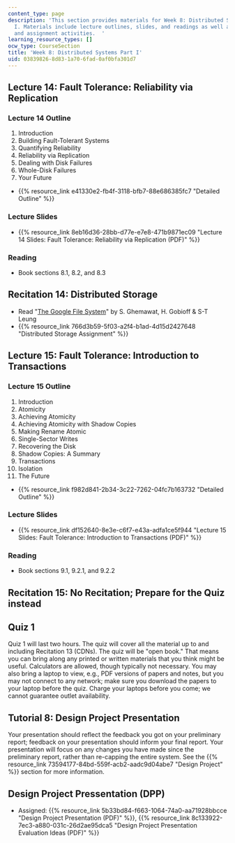 ```yaml
---
content_type: page
description: 'This section provides materials for Week 8: Distributed Systems Part
  I. Materials include lecture outlines, slides, and readings as well as recitation
  and assignment activities.  '
learning_resource_types: []
ocw_type: CourseSection
title: 'Week 8: Distributed Systems Part I'
uid: 03839826-8d83-1a70-6fad-0af0bfa301d7
---
```


Lecture 14: Fault Tolerance: Reliability via Replication
--------------------------------------------------------

### Lecture 14 Outline

1.  Introduction
2.  Building Fault-Tolerant Systems
3.  Quantifying Reliability
4.  Reliability via Replication
5.  Dealing with Disk Failures
6.  Whole-Disk Failures
7.  Your Future

*   {{% resource_link e41330e2-fb4f-3118-bfb7-88e686385fc7 "Detailed Outline" %}}

### Lecture Slides

*   {{% resource_link 8eb16d36-28bb-d77e-e7e8-471b9871ec09 "Lecture 14 Slides: Fault Tolerance: Reliability via Replication (PDF)" %}}

### Reading

*   Book sections 8.1, 8.2, and 8.3

Recitation 14: Distributed Storage
----------------------------------

*   Read "[The Google File System](https://ai.google/research/pubs/pub51)" by S. Ghemawat, H. Gobioff & S-T Leung
*   {{% resource_link 766d3b59-5f03-a2f4-b1ad-4d15d2427648 "Distributed Storage Assignment" %}}

Lecture 15: Fault Tolerance: Introduction to Transactions
---------------------------------------------------------

### Lecture 15 Outline

1.  Introduction
2.  Atomicity
3.  Achieving Atomicity
4.  Achieving Atomicity with Shadow Copies
5.  Making Rename Atomic
6.  Single-Sector Writes
7.  Recovering the Disk
8.  Shadow Copies: A Summary
9.  Transactions
10.  Isolation
11.  The Future

*   {{% resource_link f982d841-2b34-3c22-7262-04fc7b163732 "Detailed Outline" %}}

### Lecture Slides

*   {{% resource_link df152640-8e3e-c6f7-e43a-adfa1ce5f944 "Lecture 15 Slides: Fault Tolerance: Introduction to Transactions (PDF)" %}}

### Reading

*   Book sections 9.1, 9.2.1, and 9.2.2

Recitation 15: No Recitation; Prepare for the Quiz instead
----------------------------------------------------------

Quiz 1
------

Quiz 1 will last two hours. The quiz will cover all the material up to and including Recitation 13 (CDNs). The quiz will be "open book." That means you can bring along any printed or written materials that you think might be useful. Calculators are allowed, though typically not necessary. You may also bring a laptop to view, e.g., PDF versions of papers and notes, but you may not connect to any network; make sure you download the papers to your laptop before the quiz. Charge your laptops before you come; we cannot guarantee outlet availability.

Tutorial 8: Design Project Presentation
---------------------------------------

Your presentation should reflect the feedback you got on your preliminary report; feedback on your presentation should inform your final report. Your presentation will focus on any changes you have made since the preliminary report, rather than re-capping the entire system. See the {{% resource_link 73594177-84bd-559f-acb2-aadc9d04abe7 "Design Project" %}} section for more information.

Design Project Pressentation (DPP)
----------------------------------

*   Assigned: {{% resource_link 5b33bd84-f663-1064-74a0-aa71928bbcce "Design Project Presentation (PDF)" %}}, {{% resource_link 8c133922-7ec3-a880-031c-26d2ae95dca5 "Design Project Presentation Evaluation Ideas (PDF)" %}}